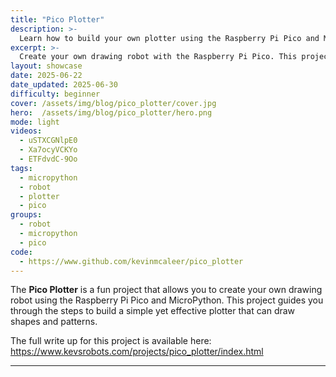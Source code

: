 ```yaml
---
title: "Pico Plotter"
description: >- 
  Learn how to build your own plotter using the Raspberry Pi Pico and MicroPython. This project guides you through the steps to create a simple yet effective plotter that can draw shapes and patterns.
excerpt: >-
  Create your own drawing robot with the Raspberry Pi Pico. This project uses MicroPython to control the plotter and bring your designs to life.
layout: showcase
date: 2025-06-22
date_updated: 2025-06-30
difficulty: beginner
cover: /assets/img/blog/pico_plotter/cover.jpg
hero:  /assets/img/blog/pico_plotter/hero.png
mode: light
videos:
  - uSTXCGNlpE0
  - Xa7ocyVCKYo
  - ETFdvdC-9Oo
tags:
  - micropython
  - robot
  - plotter
  - pico
groups:
  - robot
  - micropython
  - pico
code:
  - https://www.github.com/kevinmcaleer/pico_plotter
---
```


The **Pico Plotter** is a fun project that allows you to create your own drawing robot using the Raspberry Pi Pico and MicroPython. This project guides you through the steps to build a simple yet effective plotter that can draw shapes and patterns.

The full write up for this project is available here: <https://www.kevsrobots.com/projects/pico_plotter/index.html>

---
